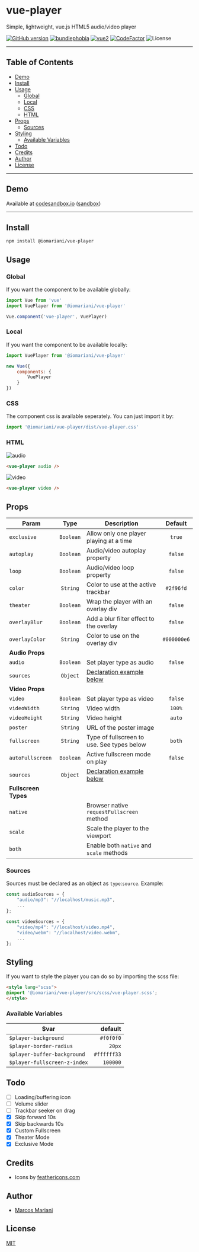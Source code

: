 # vue-player

Simple, lightweight, vue.js HTML5 audio/video player

[![GitHub version](https://badge.fury.io/gh/iomariani%2Fvue-player.svg)](https://badge.fury.io/gh/iomariani%2Fvue-player) [![bundlephobia](https://badgen.net/bundlephobia/minzip/@iomariani/vue-player)](https://bundlephobia.com/result?p=@iomariani/vue-player) [![vue2](https://img.shields.io/badge/vue-2.x-brightgreen.svg?style=flat)](https://vuejs.org/) [![CodeFactor](https://www.codefactor.io/repository/github/iomariani/vue-player/badge)](https://www.codefactor.io/repository/github/iomariani/vue-player) ![License](https://img.shields.io/github/license/iomariani/vue-player)

---

## Table of Contents

- [Demo](#demo)
- [Install](#install)
- [Usage](#usage)
	- [Global](#rglobal)
	- [Local](#local)
	- [CSS](#css)
	- [HTML](#html)
- [Props](#props)
	- [Sources](#sources)
- [Styling](#styling)
	- [Available Variables](#available-variables)
- [Todo](#todo)
- [Credits](#credits)
- [Author](#author)
- [License](#license)

---

## Demo

Available at [codesandbox.io](https://s5mvo.csb.app/) ([sandbox](https://codesandbox.io/s/vue-player-s5mvo))

---

## Install

```bash
npm install @iomariani/vue-player
```

## Usage

### Global

If you want the component to be available globally:

```js
import Vue from 'vue'
import VuePlayer from '@iomariani/vue-player'

Vue.component('vue-player', VuePlayer)
```

### Local

If you want the component to be available locally:

```js
import VuePlayer from '@iomariani/vue-player'

new Vue({
	components: {
		VuePlayer
	}
})
```

### CSS

The component css is available seperately. You can just import it by:

```js
import '@iomariani/vue-player/dist/vue-player.css'
```

### HTML

![audio](https://i.imgur.com/pZzdqKZ.png)

```html
<vue-player audio />
```

![video](https://i.imgur.com/cqOGc7U.png)

```html
<vue-player video />
```

## Props

Param | Type | Description | Default
--- |:---:| --- |:---:
`exclusive`|`Boolean`|Allow only one player playing at a time|`true`
`autoplay`|`Boolean`|Audio/video autoplay property|`false`
`loop`|`Boolean`|Audio/video loop property|`false`
`color`|`String`|Color to use at the active trackbar|`#2f96fd`
`theater`|`Boolean`|Wrap the player with an overlay div|`false`
`overlayBlur`|`Boolean`|Add a blur filter effect to the overlay|`false`
`overlayColor`|`String`|Color to use on the overlay div|`#000000e6`
**Audio Props**|
`audio`|`Boolean`|Set player type as audio|`false`
`sources`|`Object`|[Declaration example below](#sources)
**Video Props**|
`video`|`Boolean`|Set player type as video|`false`
`videoWidth`|`String`|Video width|`100%`
`videoHeight`|`String`|Video height|`auto`
`poster`|`String`|URL of the poster image
`fullscreen`|`String`|Type of fullscreen to use. See types below|`both`
`autoFullscreen`|`Boolean`|Active fullscreen mode on play|`false`
`sources`|`Object`|[Declaration example below](#sources)
**Fullscreen Types**|
`native`||Browser native `requestFullscreen` method
`scale`||Scale the player to the viewport
`both`||Enable both `native` and `scale` methods

### Sources

Sources must be declared as an object as `type`:`source`. Example:
```js
const audioSources = {
	"audio/mp3": "//localhost/music.mp3",
	...
};

const videoSources = {
	"video/mp4": "//localhost/video.mp4",
	"video/webm": "//localhost/video.webm",
	...
};
```

## Styling

If you want to style the player you can do so by importing the scss file:

```html
<style lang="scss">
@import '@iomariani/vue-player/src/scss/vue-player.scss';
</style>
```

### Available Variables

$var | default
---|---:|
`$player-background`|`#f0f0f0`
`$player-border-radius`|`20px`
`$player-buffer-background` | `#ffffff33`
`$player-fullscreen-z-index` | `100000`

## Todo

- [ ] Loading/buffering icon
- [ ] Volume slider
- [ ] Trackbar seeker on drag
- [x] Skip forward 10s
- [x] Skip backwards 10s
- [x] Custom Fullscreen
- [x] Theater Mode
- [x] Exclusive Mode

## Credits

- Icons by [feathericons.com](https://feathericons.com)

## Author

- [Marcos Mariani](https://github.com/iomariani)

## License

[MIT](https://github.com/iomariani/vue-player/blob/master/LICENSE.md)